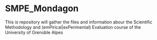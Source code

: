 # SMPE_Mondagon
This is repository will gather the files and information abour the Scientific Methodology and (emPirical|exPerimental) Evaluation course of the University of Grenoble Alpes
